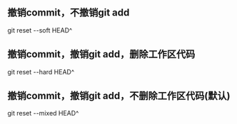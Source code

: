 ## 撤销commit，不撤销git add  
git reset --soft HEAD^  

## 撤销commit，撤销git add，删除工作区代码  
git reset --hard HEAD^  

## 撤销commit，撤销git add，不删除工作区代码(默认)  
git reset --mixed HEAD^  